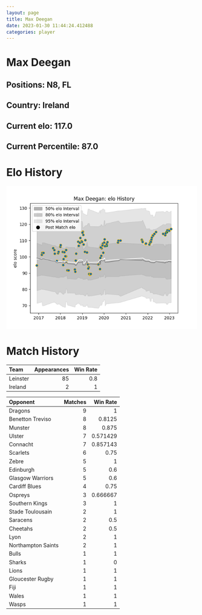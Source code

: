 ```yaml
---  
layout: page  
title: Max Deegan  
date: 2023-01-30 11:44:24.412488  
categories: player  
---
```

# Max Deegan

## Positions: N8, FL

## Country: Ireland

## Current elo: 117.0

## Current Percentile: 87.0

# Elo History


![elo history](history_MaxDeegan.png)
# Match History


| Team     |   Appearances |   Win Rate |
|:---------|--------------:|-----------:|
| Leinster |            85 |        0.8 |
| Ireland  |             2 |        1   |

| Opponent           |   Matches |   Win Rate |
|:-------------------|----------:|-----------:|
| Dragons            |         9 |   1        |
| Benetton Treviso   |         8 |   0.8125   |
| Munster            |         8 |   0.875    |
| Ulster             |         7 |   0.571429 |
| Connacht           |         7 |   0.857143 |
| Scarlets           |         6 |   0.75     |
| Zebre              |         5 |   1        |
| Edinburgh          |         5 |   0.6      |
| Glasgow Warriors   |         5 |   0.6      |
| Cardiff Blues      |         4 |   0.75     |
| Ospreys            |         3 |   0.666667 |
| Southern Kings     |         3 |   1        |
| Stade Toulousain   |         2 |   1        |
| Saracens           |         2 |   0.5      |
| Cheetahs           |         2 |   0.5      |
| Lyon               |         2 |   1        |
| Northampton Saints |         2 |   1        |
| Bulls              |         1 |   1        |
| Sharks             |         1 |   0        |
| Lions              |         1 |   1        |
| Gloucester Rugby   |         1 |   1        |
| Fiji               |         1 |   1        |
| Wales              |         1 |   1        |
| Wasps              |         1 |   1        |